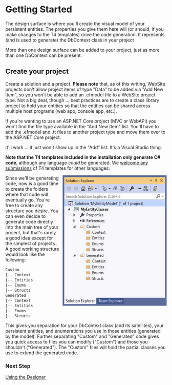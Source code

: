 # Getting Started

The design surface is where you'll create the visual model of your persistent entities. The properties
you give them here will (or should, if you make changes to the T4 templates) drive the code generation. 
It represents (and is used to generate) the DbContext class in your project

More than one design surface can be added to your project, just as more than one DbContext can be 
present. 

## Create your project

Create a solution and a project. **Please note** that, as of this writing, WebSite 
projects don't allow project items of type "Data" to be added via "Add New Item", so you won't be 
able to add an .efmodel file to a WebSite project type. Not a big deal, though ... best practices are 
to create a class library project to hold your entities so that the entities can be shared 
across multiple host programs (web app, console app, etc.). 

If you're wanting to use an ASP.NET Core project (MVC or WebAPI) you won't find the file type
available in the "Add New Item" list. You'll have to add the .efmodel and .tt files to another project
type and move them over to the ASP.NET Core project.

It'll work ... it just won't show up in the "Add" list. It's a Visual Studio thing.

**Note that the T4 templates included in the installation only generate C# code**, although any 
language _could_ be generated. We [welcome any submissions](Development) of T4 templates for other languages.

<img align="right" src="images/Solution.jpg" style="margin-left: 10px;">
Since we'll be generating code, now is a good time to create the folders where that code will 
eventually go. You're free to create any structure you desire. You can even decide to generate 
code directly into the main tree of your project, but that's rarely a good idea except for the 
simplest of projects . A good working structure would look like the following:

    Custom
    |-- Context
    |-- Entities
    |-- Enums
    |-- Structs
    Generated
    |-- Context
    |-- Entities
    |-- Enums
    |-- Structs

This gives you separation for your DbContext class (and its satellites), your persistent entities, 
and enumerations you use in those entities (generated by the model). Further separating "Custom" 
and "Generated" code gives you quick access to files you can modify ("Custom") and those you 
shouldn't ("Generated"). The "Custom" files will hold the partial classes you use to extend the 
generated code.

### Next Step 
[Using the Designer](Using-the-designer)
